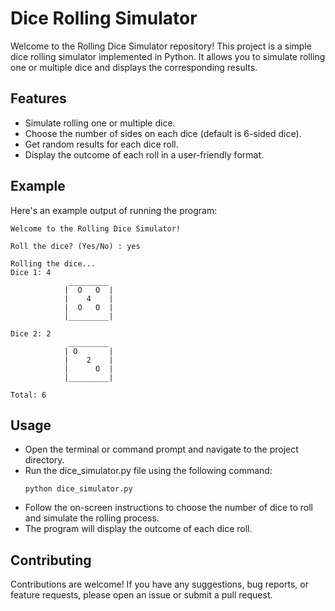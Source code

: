 # Dice Rolling Simulator

Welcome to the Rolling Dice Simulator repository! This project is a simple dice rolling simulator implemented in Python. It allows you to simulate rolling one or multiple dice and displays the corresponding results.


## Features
- Simulate rolling one or multiple dice.
- Choose the number of sides on each dice (default is 6-sided dice).
- Get random results for each dice roll.
- Display the outcome of each roll in a user-friendly format.

## Example

Here's an example output of running the program:

```plaintext
Welcome to the Rolling Dice Simulator!

Roll the dice? (Yes/No) : yes

Rolling the dice...
Dice 1: 4
             _________
            |  O   O  |
            |    4    |
            |  O   O  |
            |_________|
            
Dice 2: 2
             _________
            | O       |
            |    2    |
            |      O  |
            |_________|

Total: 6
```
## Usage
- Open the terminal or command prompt and navigate to the project directory.
- Run the dice_simulator.py file using the following command:
  ```plaintext 
  python dice_simulator.py 
  ```
- Follow the on-screen instructions to choose the number of dice to roll and simulate the rolling process.
- The program will display the outcome of each dice roll.


## Contributing
Contributions are welcome! If you have any suggestions, bug reports, or feature requests, please open an issue or submit a pull request.
